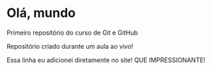 # Olá, mundo
 Primeiro repositório do curso de Git e GitHub

Repositório criado durante um aula ao vivo!

Essa linha eu adicionei diretamente no site! QUE IMPRESSIONANTE!
